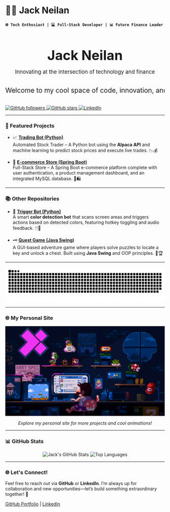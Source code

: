 # 👨‍💻 Jack Neilan

**`🌐 Tech Enthusiast | 💻 Full-Stack Developer | 📊 Future Finance Leader`**

<!-- Animated Header (Note: Inline CSS may be stripped by GitHub) -->
<div align="center">
  <h1 style="font-size: 3em; margin-bottom: 0; animation: glow 1.5s ease-in-out infinite alternate;">Jack Neilan</h1>
  <p style="font-size: 1.2em; animation: fadeIn 3s ease-out;">Innovating at the intersection of technology and finance</p>
</div>

<!-- If inline CSS is not supported, consider using animated GIFs instead. -->

<!-- Animated Marquee -->
<div class="marquee" style="overflow: hidden; white-space: nowrap; box-sizing: border-box; animation: marquee 15s linear infinite;">
  <p style="font-size:1.5em; text-align: center; margin: 20px 0;">Welcome to my cool space of code, innovation, and creativity! 🚀</p>
</div>

<p align="left">
  <a href="https://github.com/NuvaGit">
    <img alt="GitHub followers" title="Follow me on GitHub" src="https://custom-icon-badges.demolab.com/github/followers/NuvaGit?color=236ad3&labelColor=1155ba&style=for-the-badge&logo=person-add&label=Follow&logoColor=white"/>
  </a>
  <a href="https://github.com/NuvaGit?tab=repositories">
    <img alt="GitHub stars" title="Total stars on GitHub" src="https://custom-icon-badges.demolab.com/github/stars/NuvaGit?color=55960c&style=for-the-badge&labelColor=488207&logo=star"/>
  </a>
  <a href="https://www.linkedin.com/in/jack-neilan-3203a0242/">
    <img alt="LinkedIn" title="Connect with me on LinkedIn" src="https://img.shields.io/badge/LinkedIn-Connect-blue?style=for-the-badge&logo=linkedin"/>
  </a>
</p>

---

### 🚀 Featured Projects

- 📈 **[Trading Bot (Python)](https://github.com/NuvaGit/TradingBot)**  
  Automated Stock Trader – A Python bot using the **Alpaca API** and machine learning to predict stock prices and execute live trades. 📉💰

- 🛒 **[E-commerce Store (Spring Boot)](https://github.com/NuvaGit/EcommerceSoringBoot)**  
  Full-Stack Store – A Spring Boot e-commerce platform complete with user authentication, a product management dashboard, and an integrated MySQL database. 🎯🛍️

---

### 📚 Other Repositories

- 🎯 **[Trigger Bot (Python)](https://github.com/NuvaGit/triggerbot)**  
  A smart **color detection bot** that scans screen areas and triggers actions based on detected colors, featuring hotkey toggling and audio feedback. 🖱️🎨

- 🗝️ **[Quest Game (Java Swing)](https://github.com/NuvaGit/QuestGame)**  
  A GUI-based adventure game where players solve puzzles to locate a key and unlock a chest. Built using **Java Swing** and OOP principles. 🧩🏆

---



<picture>
  <source media="(prefers-color-scheme: dark)" srcset="https://raw.githubusercontent.com/platane/snk/output/github-contribution-grid-snake-dark.svg" />
  <source media="(prefers-color-scheme: light)" srcset="https://raw.githubusercontent.com/platane/snk/output/github-contribution-grid-snake.svg" />
  <img alt="GitHub Contribution Snake Animation" src="https://raw.githubusercontent.com/platane/snk/output/github-contribution-grid-snake.svg" />
</picture>

---

### 🌐 My Personal Site

<div align="center">
  <a href="https://nuvagit.github.io/JackS-Portfolio/">
<img align="center" alt="Coding" width="1000" src="https://raw.githubusercontent.com/sugith10/images/main/gif/mario-working.gif">
  </a>
</div>
<p align="center"><em>Explore my personal site for more projects and cool animations!</em></p>

---

### 📊 GitHub Stats

<div align="center">
  <img src="https://github-readme-stats.vercel.app/api?username=NuvaGit&show_icons=true&theme=gruvbox" alt="Jack's GitHub Stats"/>
  <img src="https://github-readme-stats.vercel.app/api/top-langs/?username=NuvaGit&layout=compact&theme=gruvbox" alt="Top Languages"/>
</div>

---

### 🌐 Let's Connect!

Feel free to reach out via **GitHub** or **LinkedIn**. I’m always up for collaboration and new opportunities—let’s build something extraordinary together! 🚀

[GitHub Portfolio](https://github.com/NuvaGit) | [LinkedIn](https://www.linkedin.com/in/jack-neilan-3203a0242/)




